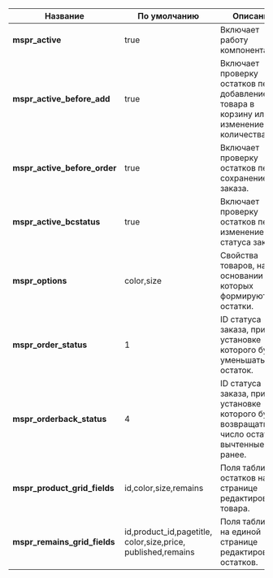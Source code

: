 Название						| По умолчанию						| Описание
--------------------------------|-----------------------------------|-------------------------
**mspr_active**					| true								| Включает работу компонента.
**mspr_active_before_add**		| true								| Включает проверку остатков перед добавлением товара в корзину или изменением его количества.
**mspr_active_before_order**	| true								| Включает проверку остатков перед сохранением заказа.
**mspr_active_bcstatus**		| true								| Включает проверку остатков перед изменением статуса заказа.
**mspr_options**				| color,size						| Свойства товаров, на основании которых формируются остатки.
**mspr_order_status**			| 1									| ID статуса заказа, при установке которого будет уменьшаться остаток.
**mspr_orderback_status**		| 4									| ID статуса заказа, при установке которого будет возвращаться число остатков, вычтенные ранее.
**mspr_product_grid_fields**	| id,color,size,remains				| Поля таблицы остатков на странице редактирования товара.
**mspr_remains_grid_fields**	| id,product_id,pagetitle,<br/>color,size,price,<br/>published,remains | Поля таблицы на единой странице редактирования остатков.
